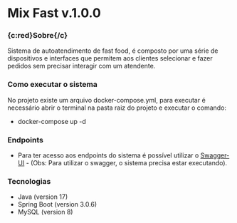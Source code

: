 # Mix Fast v.1.0.0

### {c:red}Sobre{/c}

Sistema de autoatendimento de fast food, é composto por uma série de dispositivos e interfaces que permitem aos clientes
selecionar e fazer pedidos sem precisar interagir com um atendente.

### Como executar o sistema

No projeto existe um arquivo docker-compose.yml, para executar é necessário abrir o terminal na
pasta raiz do projeto e executar o comando:
- docker-compose up -d

### Endpoints

- Para ter acesso aos endpoints do sistema é possível utilizar o
[Swagger-UI](http://localhost:9080/swagger-ui/index.html) - (Obs: Para utilizar o swagger, o sistema precisa estar
executando).

### Tecnologias

- Java (version 17)
- Spring Boot (version 3.0.6)
- MySQL (version 8)